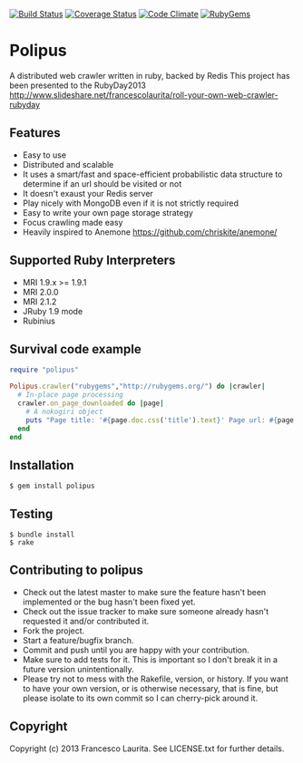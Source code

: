 [![Build Status](https://travis-ci.org/taganaka/polipus.svg?branch=master)](https://travis-ci.org/taganaka/polipus)
[![Coverage Status](https://coveralls.io/repos/taganaka/polipus/badge.png?branch=master)](https://coveralls.io/r/taganaka/polipus?branch=master)
[![Code Climate](https://codeclimate.com/github/taganaka/polipus.png)](https://codeclimate.com/github/taganaka/polipus)
[![RubyGems](http://img.shields.io/gem/v/polipus.svg)](https://rubygems.org/gems/polipus)


# Polipus #

A distributed web crawler written in ruby, backed by Redis
This project has been presented to the RubyDay2013
http://www.slideshare.net/francescolaurita/roll-your-own-web-crawler-rubyday

## Features ##

* Easy to use
* Distributed and scalable
* It uses a smart/fast and space-efficient probabilistic data structure to determine if an url should be visited or not
* It doesn't exaust your Redis server
* Play nicely with MongoDB even if it is not strictly required
* Easy to write your own page storage strategy
* Focus crawling made easy
* Heavily inspired to Anemone https://github.com/chriskite/anemone/

## Supported Ruby Interpreters

* MRI 1.9.x >= 1.9.1
* MRI 2.0.0
* MRI 2.1.2
* JRuby 1.9 mode
* Rubinius


## Survival code example

```ruby
require "polipus"

Polipus.crawler("rubygems","http://rubygems.org/") do |crawler|
  # In-place page processing
  crawler.on_page_downloaded do |page|
    # A nokogiri object
    puts "Page title: '#{page.doc.css('title').text}' Page url: #{page.url}"
  end
end
```

## Installation

    $ gem install polipus

## Testing

    $ bundle install
    $ rake

## Contributing to polipus ##
 
* Check out the latest master to make sure the feature hasn't been implemented or the bug hasn't been fixed yet.
* Check out the issue tracker to make sure someone already hasn't requested it and/or contributed it.
* Fork the project.
* Start a feature/bugfix branch.
* Commit and push until you are happy with your contribution.
* Make sure to add tests for it. This is important so I don't break it in a future version unintentionally.
* Please try not to mess with the Rakefile, version, or history. If you want to have your own version, or is otherwise necessary, that is fine, but please isolate to its own commit so I can cherry-pick around it.

## Copyright ##

Copyright (c) 2013 Francesco Laurita. See LICENSE.txt for
further details.

